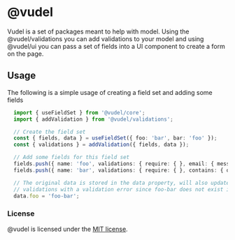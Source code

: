 # @vudel
Vudel is a set of packages meant to help with model.  Using the @vudel/validations you can add validations to your model
and using @vudel/ui you can pass a set of fields into a UI component to create a form on the page.

## Usage
The following is a simple usage of creating a field set and adding some fields

```typescript
  import { useFieldSet } from '@vudel/core';
  import { addValidation } from '@vudel/validations';

  // Create the field set
  const { fields, data } = useFieldSet({ foo: 'bar', bar: 'foo' });
  const { validations } = addValidation({ fields, data });

  // Add some fields for this field set
  fields.push({ name: 'foo', validations: { require: { }, email: { message: 'Needs to be an email' } } });
  fields.push({ name: 'bar', validations: { require: { }, contains: { options: ['foo', 'bar'] } } });

  // The original data is stored in the data property, will also update the
  // validations with a validation error since foo-bar does not exist in the contains validation.
  data.foo = 'foo-bar';
```

### License
@vudel is licensed under the [MIT license](https://opensource.org/licenses/MIT).